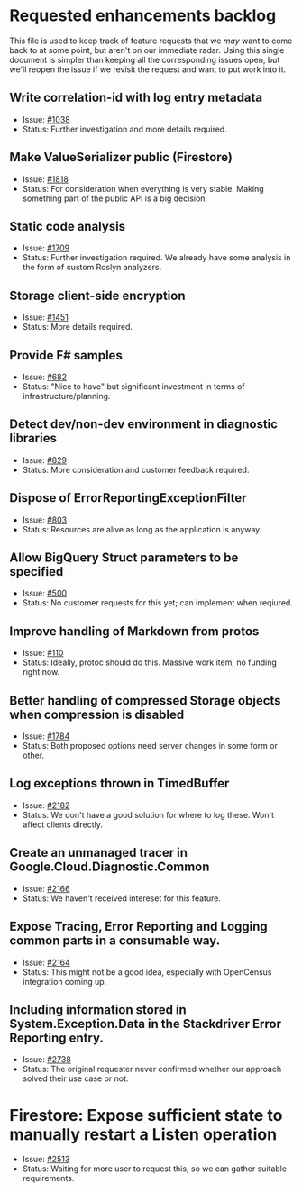 # Requested enhancements backlog

This file is used to keep track of feature requests that we *may*
want to come back to at some point, but aren't on our immediate
radar. Using this single document is simpler than keeping all the
corresponding issues open, but we'll reopen the issue if we revisit
the request and want to put work into it.


## Write correlation-id with log entry metadata

- Issue: [#1038](https://github.com/googleapis/google-cloud-dotnet/issues/1038)
- Status: Further investigation and more details required.

## Make ValueSerializer public (Firestore)

- Issue: [#1818](https://github.com/googleapis/google-cloud-dotnet/issues/1709)
- Status: For consideration when everything is very stable. Making
  something part of the public API is a big decision.

## Static code analysis

- Issue: [#1709](https://github.com/googleapis/google-cloud-dotnet/issues/1709)
- Status: Further investigation required. We already have
  some analysis in the form of custom Roslyn analyzers.
  
## Storage client-side encryption

- Issue: [#1451](https://github.com/googleapis/google-cloud-dotnet/issues/1451)
- Status: More details required.
  
## Provide F# samples

- Issue: [#682](https://github.com/googleapis/google-cloud-dotnet/issues/682)
- Status: "Nice to have" but significant investment in terms of
  infrastructure/planning.

## Detect dev/non-dev environment in diagnostic libraries

- Issue: [#829](https://github.com/googleapis/google-cloud-dotnet/issues/829)
- Status: More consideration and customer feedback required.

## Dispose of ErrorReportingExceptionFilter

- Issue: [#803](https://github.com/googleapis/google-cloud-dotnet/issues/803)
- Status: Resources are alive as long as the application is anyway.

## Allow BigQuery Struct parameters to be specified

- Issue: [#500](https://github.com/googleapis/google-cloud-dotnet/issues/500)
- Status: No customer requests for this yet; can implement when
  reqiured.

## Improve handling of Markdown from protos

- Issue: [#110](https://github.com/googleapis/google-cloud-dotnet/issues/110)
- Status: Ideally, protoc should do this. Massive work item, no
  funding right now.

## Better handling of compressed Storage objects when compression is disabled

- Issue: [#1784](https://github.com/googleapis/google-cloud-dotnet/issues/1784)
- Status: Both proposed options need server changes in some form or other.

## Log exceptions thrown in TimedBuffer

- Issue: [#2182](https://github.com/googleapis/google-cloud-dotnet/issues/2182)
- Status: We don't have a good solution for where to log these. Won't affect clients directly.

## Create an unmanaged tracer in Google.Cloud.Diagnostic.Common

- Issue: [#2166](https://github.com/googleapis/google-cloud-dotnet/issues/2166)
- Status: We haven't received intereset for this feature.

## Expose Tracing, Error Reporting and Logging common parts in a consumable way.

- Issue: [#2164](https://github.com/googleapis/google-cloud-dotnet/issues/2164)
- Status: This might not be a good idea, especially with OpenCensus integration coming up.

## Including information stored in System.Exception.Data in the Stackdriver Error Reporting entry.

- Issue: [#2738](https://github.com/googleapis/google-cloud-dotnet/issues/2738)
- Status: The original requester never confirmed whether our approach solved their use case or not.

# Firestore: Expose sufficient state to manually restart a Listen operation

- Issue: [#2513](https://github.com/googleapis/google-cloud-dotnet/issues/2513)
- Status: Waiting for more user to request this, so we can gather suitable requirements.
